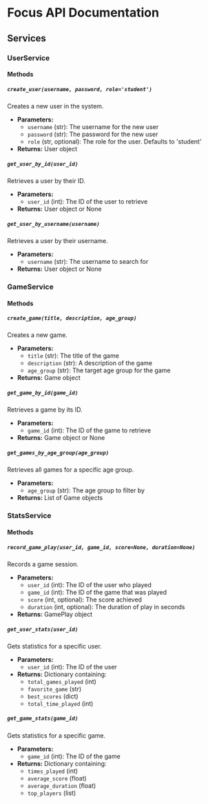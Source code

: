 # Focus API Documentation

## Services

### UserService

#### Methods

##### `create_user(username, password, role='student')`
Creates a new user in the system.
- **Parameters:**
  - `username` (str): The username for the new user
  - `password` (str): The password for the new user
  - `role` (str, optional): The role for the user. Defaults to 'student'
- **Returns:** User object

##### `get_user_by_id(user_id)`
Retrieves a user by their ID.
- **Parameters:**
  - `user_id` (int): The ID of the user to retrieve
- **Returns:** User object or None

##### `get_user_by_username(username)`
Retrieves a user by their username.
- **Parameters:**
  - `username` (str): The username to search for
- **Returns:** User object or None

### GameService

#### Methods

##### `create_game(title, description, age_group)`
Creates a new game.
- **Parameters:**
  - `title` (str): The title of the game
  - `description` (str): A description of the game
  - `age_group` (str): The target age group for the game
- **Returns:** Game object

##### `get_game_by_id(game_id)`
Retrieves a game by its ID.
- **Parameters:**
  - `game_id` (int): The ID of the game to retrieve
- **Returns:** Game object or None

##### `get_games_by_age_group(age_group)`
Retrieves all games for a specific age group.
- **Parameters:**
  - `age_group` (str): The age group to filter by
- **Returns:** List of Game objects

### StatsService

#### Methods

##### `record_game_play(user_id, game_id, score=None, duration=None)`
Records a game session.
- **Parameters:**
  - `user_id` (int): The ID of the user who played
  - `game_id` (int): The ID of the game that was played
  - `score` (int, optional): The score achieved
  - `duration` (int, optional): The duration of play in seconds
- **Returns:** GamePlay object

##### `get_user_stats(user_id)`
Gets statistics for a specific user.
- **Parameters:**
  - `user_id` (int): The ID of the user
- **Returns:** Dictionary containing:
  - `total_games_played` (int)
  - `favorite_game` (str)
  - `best_scores` (dict)
  - `total_time_played` (int)

##### `get_game_stats(game_id)`
Gets statistics for a specific game.
- **Parameters:**
  - `game_id` (int): The ID of the game
- **Returns:** Dictionary containing:
  - `times_played` (int)
  - `average_score` (float)
  - `average_duration` (float)
  - `top_players` (list)
